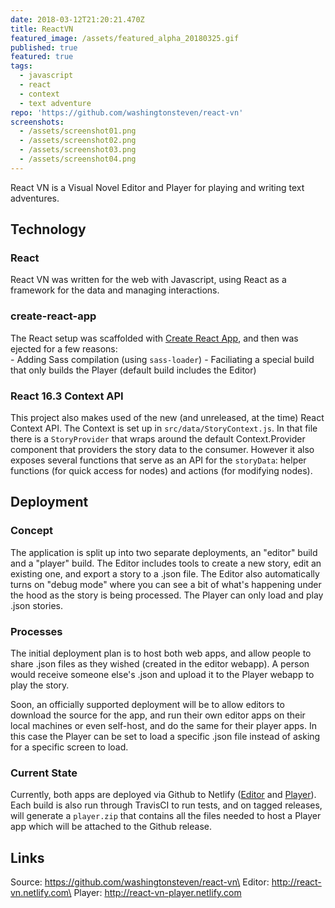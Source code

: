 ```yaml
---
date: 2018-03-12T21:20:21.470Z
title: ReactVN
featured_image: /assets/featured_alpha_20180325.gif
published: true
featured: true
tags:
  - javascript
  - react
  - context
  - text adventure
repo: 'https://github.com/washingtonsteven/react-vn'
screenshots:
  - /assets/screenshot01.png
  - /assets/screenshot02.png
  - /assets/screenshot03.png
  - /assets/screenshot04.png
---
```

React VN is a Visual Novel Editor and Player for playing and writing text adventures.

## Technology

### React

React VN was written for the web with Javascript, using React as a framework for the data and managing interactions.

### create-react-app

The React setup was scaffolded with [Create React App](https://github.com/facebook/create-react-app), and then was ejected for a few reasons:
\
    - Adding Sass compilation (using `sass-loader`)
    - Faciliating a special build that only builds the Player (default build includes the Editor)

### React 16.3 Context API

This project also makes used of the new (and unreleased, at the time) React Context API. The Context is set up in `src/data/StoryContext.js`. In that file there is a `StoryProvider` that wraps around the default Context.Provider component that providers the story data to the consumer. However it also exposes several functions that serve as an API for the `storyData`: helper functions (for quick access for nodes) and actions (for modifying nodes).

## Deployment

### Concept

The application is split up into two separate deployments, an "editor" build and a "player" build. The Editor includes tools to create a new story, edit an existing one, and export a story to a .json file. The Editor also automatically turns on "debug mode" where you can see a bit of what's happening under the hood as the story is being processed. The Player can only load and play .json stories.

### Processes

The initial deployment plan is to host both web apps, and allow people to share .json files as they wished (created in the editor webapp). A person would receive someone else's .json and upload it to the Player webapp to play the story.

Soon, an officially supported deployment will be to allow editors to download the source for the app, and run their own editor apps on their local machines or even self-host, and do the same for their player apps. In this case the Player can be set to load a specific .json file instead of asking for a specific screen to load.

### Current State

Currently, both apps are deployed via Github to Netlify ([Editor](http://react-vn.netlify.com) and [Player](http://react-vn-player.netlify.com)). Each build is also run through TravisCI to run tests, and on tagged releases, will generate a `player.zip` that contains all the files needed to host a Player app which will be attached to the Github release.

## Links

Source: https://github.com/washingtonsteven/react-vn\
Editor: http://react-vn.netlify.com\
Player: http://react-vn-player.netlify.com
